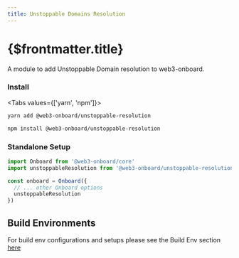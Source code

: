 ```yaml
---
title: Unstoppable Domains Resolution
---
```


# {$frontmatter.title}

A module to add Unstoppable Domain resolution to web3-onboard.

### Install

<Tabs values={['yarn', 'npm']}>
<TabPanel value="yarn">

```sh copy
yarn add @web3-onboard/unstoppable-resolution
```

  </TabPanel>
  <TabPanel value="npm">

```sh copy
npm install @web3-onboard/unstoppable-resolution
```

  </TabPanel>
</Tabs>

### Standalone Setup

```typescript
import Onboard from '@web3-onboard/core'
import unstoppableResolution from '@web3-onboard/unstoppable-resolution'

const onboard = Onboard({
  // ... other Onboard options
  unstoppableResolution
})
```

## Build Environments

For build env configurations and setups please see the Build Env section [here](/docs/modules/core#build-environments)
